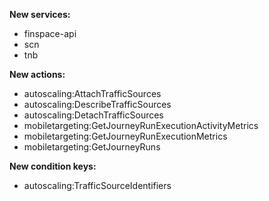 **New services:**

- finspace-api
- scn
- tnb

**New actions:**

- autoscaling:AttachTrafficSources
- autoscaling:DescribeTrafficSources
- autoscaling:DetachTrafficSources
- mobiletargeting:GetJourneyRunExecutionActivityMetrics
- mobiletargeting:GetJourneyRunExecutionMetrics
- mobiletargeting:GetJourneyRuns

**New condition keys:**

- autoscaling:TrafficSourceIdentifiers
